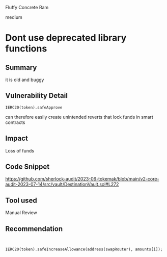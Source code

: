 Fluffy Concrete Ram

medium

# Dont use deprecated library functions
## Summary
it is old and buggy

## Vulnerability Detail
```solidity
IERC20(token).safeApprove
``` 
can therefore easily create unintended reverts that lock funds in smart contracts

## Impact
Loss of funds

## Code Snippet
https://github.com/sherlock-audit/2023-06-tokemak/blob/main/v2-core-audit-2023-07-14/src/vault/DestinationVault.sol#L272

## Tool used

Manual Review

## Recommendation
```solidity

 
IERC20(token).safeIncreaseAllowance(address(swapRouter), amounts[i]);
```